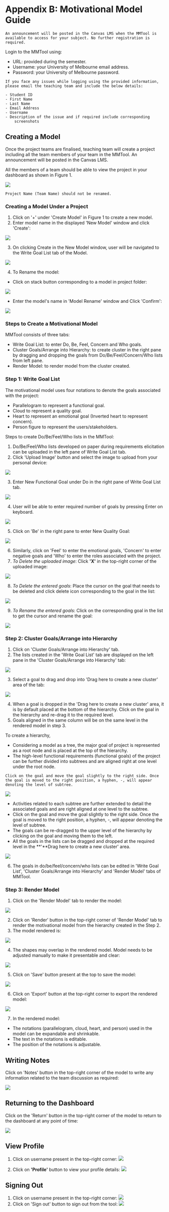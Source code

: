 # Appendix B: Motivational Model Guide

```{attention}
An announcement will be posted in the Canvas LMS when the MMTool is
available to access for your subject. No further registration is
required.
```

Login to the MMTool using:

- URL: provided during the semester.
- Username: your University of Melbourne email address.
- Password: your University of Melbourne password.

```{important}
If you face any issues while logging using the provided information,
please email the teaching team and include the below details:

- Student ID
- First Name
- Last Name
- Email Address
- Username
- Description of the issue and if required include corresponding
    screenshots
```

## Creating a Model

Once the project teams are finalised, teaching team will create a
project including all the team members of your team in the MMTool. An
announcement will be posted in the Canvas LMS.

All the members of a team should be able to view the project in your
dashboard as shown in Figure 1.

![](resources/image1.png)

```{note}
Project Name (Team Name) should not be renamed.
```

### Creating a Model Under a Project

1. Click on '+' under 'Create Model' in Figure 1 to create a new model.
2. Enter model name in the displayed 'New Model' window and click
    'Create':

![](resources/image2.png)

3. On clicking Create in the New Model window, user will be navigated
    to the Write Goal List tab of the Model.

![](resources/image3.png)

4. To Rename the model:

- Click on stack button corresponding to a model in project folder:

![](resources/image4.png)

- Enter the model's name in 'Model Rename' window and Click 'Confirm':

![](resources/image5.png)

### Steps to Create a Motivational Model

MMTool consists of three tabs:

- Write Goal List: to enter Do, Be, Feel, Concern and Who goals.
- Cluster Goals/Arrange into Hierarchy: to create cluster in the
    right pane by dragging and dropping the goals from
    Do/Be/Feel/Concern/Who lists from left pane.
- Render Model: to render model from the cluster created.

### Step 1: Write Goal List

The motivational model uses four notations to denote the goals
associated with the project:

- Parallelogram to represent a functional goal.
- Cloud to represent a quality goal.
- Heart to represent an emotional goal (Inverted heart to represent
    concern).
- Person figure to represent the users/stakeholders.

Steps to create Do/Be/Feel/Who lists in the MMTool:

1.  Do/Be/Feel/Who lists developed on paper during requirements
    elicitation can be uploaded in the left pane of Write Goal List tab.
2.  Click 'Upload Image' button and select the image to upload from your
    personal device:

![](resources/image6.png)

3.  Enter New Functional Goal under Do in the right pane of Write Goal
    List tab.

![](resources/image7.png)

4.  User will be able to enter required number of goals by pressing
    Enter on keyboard.

![](resources/image8.png)

5.  Click on 'Be' in the right pane to enter New Quality Goal:

![](resources/image9.png)

6. Similarly, click on 'Feel' to enter the emotional goals, 'Concern'
    to enter negative goals and 'Who' to enter the roles associated with
    the project.
7. *To Delete the uploaded image*: Click **\'X\'** in the top-right
    corner of the uploaded image:

![](resources/image10.png)

8. *To Delete the entered goals*: Place the cursor on the goal that
    needs to be deleted and click delete icon corresponding to the goal
    in the list:

![](resources/image11.png)

9. *To Rename the entered goals*: Click on the corresponding goal in
    the list to get the cursor and rename the goal:

![](resources/image12.png)

### Step 2: Cluster Goals/Arrange into Hierarchy

1. Click on 'Cluster Goals/Arrange into Hierarchy' tab.
2. The lists created in the 'Write Goal List' tab are displayed on the
    left pane in the 'Cluster Goals/Arrange into Hierarchy' tab:

![](resources/image13.png)

3. Select a goal to drag and drop into 'Drag here to create a new
    cluster' area of the tab:

![](resources/image14.png)

4. When a goal is dropped in the 'Drag here to create a new cluster'
    area, it is by default placed at the bottom of the hierarchy. Click
    on the goal in the hierarchy and re-drag it to the required level.
5. Goals aligned in the same column will be on the same level in the
    rendered model in step 3.

To create a hierarchy,

- Considering a model as a tree, the major goal of project is
    represented as a root node and is placed at the top of the
    hierarchy.
- The high-level functional requirements (functional goals) of the
    project can be further divided into subtrees and are aligned right
    at one level under the root node.

```{tip}
Click on the goal and move the goal slightly to the right side. Once
the goal is moved to the right position, a hyphen, -, will appear
denoting the level of subtree.
```

![](resources/image15.png)

- Activities related to each subtree are further extended to detail
    the associated goals and are right aligned at one level to the
    subtree.
- Click on the goal and move the goal slightly to the right side. Once
    the goal is moved to the right position, a hyphen, -, will appear
    denoting the level of subtree.
- The goals can be re-dragged to the upper level of the hierarchy by
    clicking on the goal and moving them to the left.
- All the goals in the lists can be dragged and dropped at the
    required level in the **'**Drag here to create a new cluster' area.

![](resources/image16.png)

6. The goals in do/be/feel/concern/who lists can be edited in 'Write
    Goal List', 'Cluster Goals/Arrange into Hierarchy' and 'Render
    Model' tabs of MMTool.

### Step 3: Render Model

1. Click on the 'Render Model' tab to render the model:

![](resources/image17.png)

2. Click on 'Render' button in the top-right corner of 'Render Model'
    tab to render the motivational model from the hierarchy created in
    the Step 2.
3. The model rendered is:

![](resources/image18.png)

4. The shapes may overlap in the rendered model. Model needs to be
    adjusted manually to make it presentable and clear:

![](resources/image19.png)

5. Click on 'Save' button present at the top to save the model:

![](resources/image20.png)

6. Click on 'Export' button at the top-right corner to export the
    rendered model:

![](resources/image21.png)

7. In the rendered model:

- The notations (parallelogram, cloud, heart, and person) used in the
    model can be expandable and shrinkable.
- The text in the notations is editable.
- The position of the notations is adjustable.

## Writing Notes

Click on 'Notes' button in the top-right corner of the model to write
any information related to the team discussion as required:

![](resources/image22.png)

## Returning to the Dashboard

Click on the 'Return' button in the top-right corner of the model to
return to the dashboard at any point of time:

![](resources/image23.png)

## View Profile

1. Click on username present in the top-right corner:
![](resources/image24.png)

2. Click on **'Profile'** button to view your profile details:
![](resources/image25.png)

## Signing Out

1. Click on username present in the top-right corner: ![](resources/image24.png)
2. Click on 'Sign out' button to sign out from the tool: ![](resources/image25.png)
